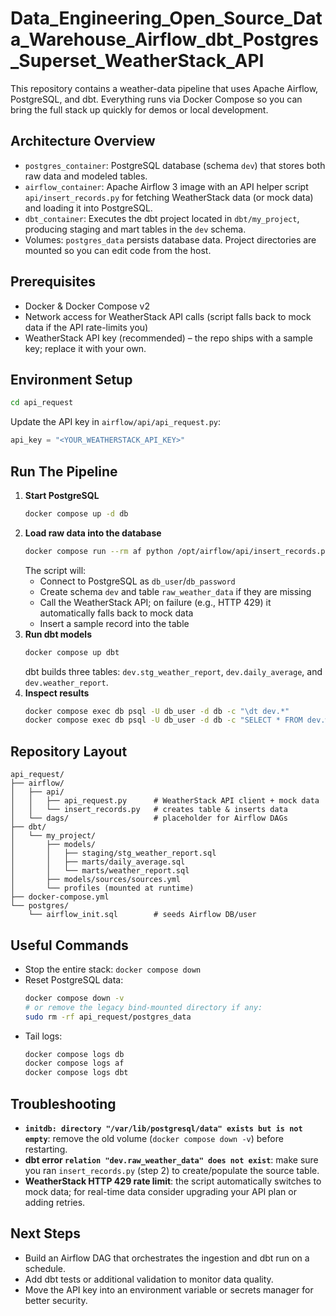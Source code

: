 # Data_Engineering_Open_Source_Data_Warehouse_Airflow_dbt_Postgres_Superset_WeatherStack_API

This repository contains a weather-data pipeline that uses Apache Airflow, PostgreSQL, and dbt. Everything runs via Docker Compose so you can bring the full stack up quickly for demos or local development.

## Architecture Overview
- `postgres_container`: PostgreSQL database (schema `dev`) that stores both raw data and modeled tables.
- `airflow_container`: Apache Airflow 3 image with an API helper script `api/insert_records.py` for fetching WeatherStack data (or mock data) and loading it into PostgreSQL.
- `dbt_container`: Executes the dbt project located in `dbt/my_project`, producing staging and mart tables in the `dev` schema.
- Volumes: `postgres_data` persists database data. Project directories are mounted so you can edit code from the host.

## Prerequisites
- Docker & Docker Compose v2
- Network access for WeatherStack API calls (script falls back to mock data if the API rate-limits you)
- WeatherStack API key (recommended) – the repo ships with a sample key; replace it with your own.

## Environment Setup
```bash
cd api_request
```
Update the API key in `airflow/api/api_request.py`:
```python
api_key = "<YOUR_WEATHERSTACK_API_KEY>"
```

## Run The Pipeline
1. **Start PostgreSQL**
   ```bash
   docker compose up -d db
   ```
2. **Load raw data into the database**
   ```bash
   docker compose run --rm af python /opt/airflow/api/insert_records.py
   ```
   The script will:
   - Connect to PostgreSQL as `db_user`/`db_password`
   - Create schema `dev` and table `raw_weather_data` if they are missing
   - Call the WeatherStack API; on failure (e.g., HTTP 429) it automatically falls back to mock data
   - Insert a sample record into the table
3. **Run dbt models**
   ```bash
   docker compose up dbt
   ```
   dbt builds three tables: `dev.stg_weather_report`, `dev.daily_average`, and `dev.weather_report`.
4. **Inspect results**
   ```bash
   docker compose exec db psql -U db_user -d db -c "\dt dev.*"
   docker compose exec db psql -U db_user -d db -c "SELECT * FROM dev.weather_report;"
   ```

## Repository Layout
```
api_request/
├── airflow/
│   ├── api/
│   │   ├── api_request.py      # WeatherStack API client + mock data
│   │   └── insert_records.py   # creates table & inserts data
│   └── dags/                   # placeholder for Airflow DAGs
├── dbt/
│   └── my_project/
│       ├── models/
│       │   ├── staging/stg_weather_report.sql
│       │   ├── marts/daily_average.sql
│       │   └── marts/weather_report.sql
│       ├── models/sources/sources.yml
│       └── profiles (mounted at runtime)
├── docker-compose.yml
└── postgres/
    └── airflow_init.sql        # seeds Airflow DB/user
```

## Useful Commands
- Stop the entire stack: `docker compose down`
- Reset PostgreSQL data:
  ```bash
  docker compose down -v
  # or remove the legacy bind-mounted directory if any:
  sudo rm -rf api_request/postgres_data
  ```
- Tail logs:
  ```bash
  docker compose logs db
  docker compose logs af
  docker compose logs dbt
  ```

## Troubleshooting
- **`initdb: directory "/var/lib/postgresql/data" exists but is not empty`**: remove the old volume (`docker compose down -v`) before restarting.
- **dbt error `relation "dev.raw_weather_data" does not exist`**: make sure you ran `insert_records.py` (step 2) to create/populate the source table.
- **WeatherStack HTTP 429 rate limit**: the script automatically switches to mock data; for real-time data consider upgrading your API plan or adding retries.

## Next Steps
- Build an Airflow DAG that orchestrates the ingestion and dbt run on a schedule.
- Add dbt tests or additional validation to monitor data quality.
- Move the API key into an environment variable or secrets manager for better security.
